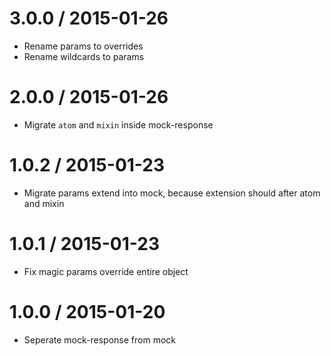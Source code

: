 3.0.0 / 2015-01-26
==================

  * Rename params to overrides
  * Rename wildcards to params

2.0.0 / 2015-01-26
==================

  * Migrate `atom` and `mixin` inside mock-response

1.0.2 / 2015-01-23
==================

  * Migrate params extend into mock, because extension should after atom and mixin

1.0.1 / 2015-01-23
==================

  * Fix magic params override entire object

1.0.0 / 2015-01-20
==================

  * Seperate mock-response from mock
